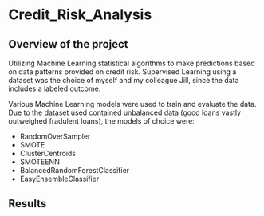 # Credit_Risk_Analysis
## Overview of the project

Utilizing Machine Learning statistical algorithms to make predictions based on data patterns provided on credit risk. Supervised Learning using a dataset was the choice of myself and my colleague Jill, since the data includes a labeled outcome.

Various Machine Learning models were used to train and evaluate the data. Due to the dataset used contained unbalanced data (good loans vastly outweighed fradulent loans), the models of choice were:

  - RandomOverSampler
  - SMOTE 
  - ClusterCentroids
  - SMOTEENN
  - BalancedRandomForestClassifier
  - EasyEnsembleClassifier

## Results

